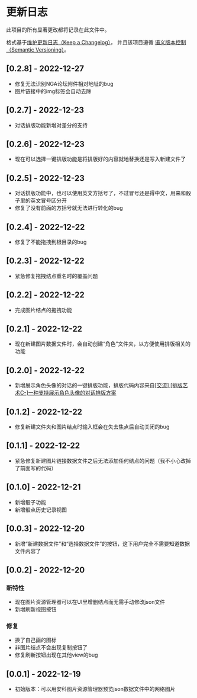 # 更新日志

此项目的所有显著更改都将记录在此文件中。

格式基于[维护更新日志（Keep a Changelog）](https://keepachangelog.com/en/1.0.0/)，
并且该项目遵循 [语义版本控制（Semantic Versioning）](https://semver.org/spec/v2.0.0.html)。


## [0.2.8] - 2022-12-27

- 修复无法识别NGA论坛附件相对地址的bug
- 图片链接中的img标签会自动去除

## [0.2.7] - 2022-12-23

- 对话排版功能新增对差分的支持


## [0.2.6] - 2022-12-23

- 现在可以选择一键排版功能是将排版好的内容就地替换还是写入新建文件了

## [0.2.5] - 2022-12-23

- 对话排版功能中，也可以使用英文方括号了，不过冒号还是得中文，用来和骰子里的英文冒号区分开
- 修复了没有前面的方括号就无法进行转化的bug

## [0.2.4] - 2022-12-22

- 修复了不能拖拽到根目录的bug

## [0.2.3] - 2022-12-22

- 紧急修复拖拽结点重名时的覆盖问题

## [0.2.2] - 2022-12-22

- 完成图片结点的拖拽功能

## [0.2.1] - 2022-12-22

- 现在新建图片数据文件时，会自动创建“角色”文件夹，以方便使用排版相关的功能

## [0.2.0] - 2022-12-22

- 新增展示角色头像的对话的一键排版功能，排版代码内容来自[[交流] [排版艺术C-]一种支持展示角色头像的对话排版方案](https://nga.178.com/read.php?tid=27497252)

## [0.1.2] - 2022-12-22

- 修复新建文件夹和图片结点时输入框会在失去焦点后自动关闭的bug

## [0.1.1] - 2022-12-22

- 紧急修复新建图片链接数据文件之后无法添加任何结点的问题（我不小心改掉了前面写的代码）

## [0.1.0] - 2022-12-21

- 新增骰子功能
- 新增骰点历史记录视图

## [0.0.3] - 2022-12-20

- 新增“新建数据文件”和“选择数据文件”的按钮，这下用户完全不需要知道数据文件内容了

## [0.0.2] - 2022-12-20

### 新特性

- 现在图片资源管理器可以在UI里增删结点而无需手动修改json文件
- 新增刷新视图按钮

### 修复

- 换了自己画的图标
- 非图片结点不会出现复制按钮了
- 修复刷新按钮出现在其他view的bug

## [0.0.1] - 2022-12-19

- 初始版本：可以用安科图片资源管理器预览json数据文件中的网络图片